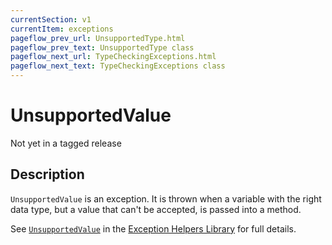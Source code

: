 ```yaml
---
currentSection: v1
currentItem: exceptions
pageflow_prev_url: UnsupportedType.html
pageflow_prev_text: UnsupportedType class
pageflow_next_url: TypeCheckingExceptions.html
pageflow_next_text: TypeCheckingExceptions class
---
```


# UnsupportedValue

<div class="callout warning" markdown="1">
Not yet in a tagged release
</div>

## Description

`UnsupportedValue` is an exception. It is thrown when a variable with the right data type, but a value that can't be accepted, is passed into a method.

See [`UnsupportedValue`](http://ganbarodigital.github.io/php-mv-exception-helpers/V1/BaseExceptions/UnsupportedValue.html) in the [Exception Helpers Library](http://ganbarodigital.github.io/php-mv-exception-helpers/) for full details.
